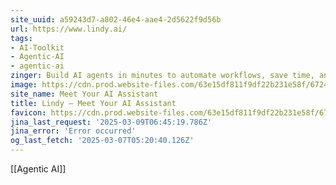```yaml
---
site_uuid: a59243d7-a802-46e4-aae4-2d5622f9d56b
url: https://www.lindy.ai/
tags:
- AI-Toolkit
- Agentic-AI
- agentic-ai
zinger: Build AI agents in minutes to automate workflows, save time, and grow your business
image: https://cdn.prod.website-files.com/63e15df811f9df22b231e58f/6724d4fc6feb5bd8e70f34c3_opengraph-title.jpg
site_name: Meet Your AI Assistant
title: Lindy — Meet Your AI Assistant
favicon: https://cdn.prod.website-files.com/63e15df811f9df22b231e58f/6733c559fa6a679364b58973_32.png
jina_last_request: '2025-03-09T06:45:19.786Z'
jina_error: 'Error occurred'
og_last_fetch: '2025-03-07T05:20:40.126Z'
---
```

[[Agentic AI]]
